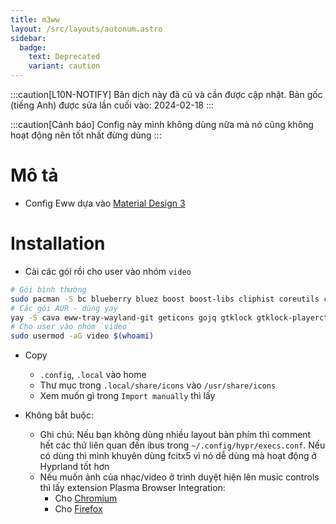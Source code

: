 ```yaml
---
title: m3ww
layout: /src/layouts/autonum.astro
sidebar:
  badge:
    text: Deprecated
    variant: caution
---
```

:::caution[L10N-NOTIFY]
Bản dịch này đã cũ và cần được cập nhật. Bản gốc (tiếng Anh) được sửa lần cuối vào: 2024-02-18
:::

:::caution[Cảnh báo]
Config này mình không dùng nữa mà nó cũng không hoạt động nên tốt nhất đừng dùng
:::

# Mô tả
- Config Eww dựa vào [Material Design 3](https://m3.material.io/)
# Installation
- Cài các gói rồi cho user vào nhóm `video`
```bash
# Gói bình thường
sudo pacman -S bc blueberry bluez boost boost-libs cliphist coreutils curl findutils fish fuzzel fzf gawk gnome-control-center gnome-keyring grim ibus imagemagick libqalculate light networkmanager network-manager-applet nlohmann-json pavucontrol plasma-browser-integration playerctl procps polkit-gnome ripgrep slurp socat sox starship udev upower util-linux xorg-xrandr wget wireplumber yad tesseract
# Các gói AUR - dùng yay
yay -S cava eww-tray-wayland-git geticons gojq gtklock gtklock-playerctl-module gtklock-powerbar-module gtklock-userinfo-module hyprland-git lexend-fonts-git python-material-color-utilities python-pywal python-desktop-entry-lib python-poetry python-build python-pillow swww ttf-material-symbols-git wlogout
# Cho user vào nhóm `video`
sudo usermod -aG video $(whoami)
```
- Copy
    - `.config`, `.local` vào home
    - Thư mục trong `.local/share/icons` vào `/usr/share/icons`
    - Xem muốn gì trong `Import manually` thì lấy

- Không bắt buộc:
   - Ghi chú: Nếu bạn không dùng nhiều layout bàn phím thì comment hết các thứ liên quan đến ibus trong `~/.config/hypr/execs.conf`. Nếu có dùng thì mình khuyên dùng fcitx5 vì nó dễ dùng mà hoạt động ở Hyprland tốt hơn
   - Nếu muốn ảnh của nhạc/video ở trình duyệt hiện lên music controls thì lấy extension Plasma Browser Integration:
     - Cho [Chromium](https://chrome.google.com/webstore/detail/plasma-integration/cimiefiiaegbelhefglklhhakcgmhkai)
     - Cho [Firefox](https://addons.mozilla.org/en-US/firefox/addon/plasma-integration/)

